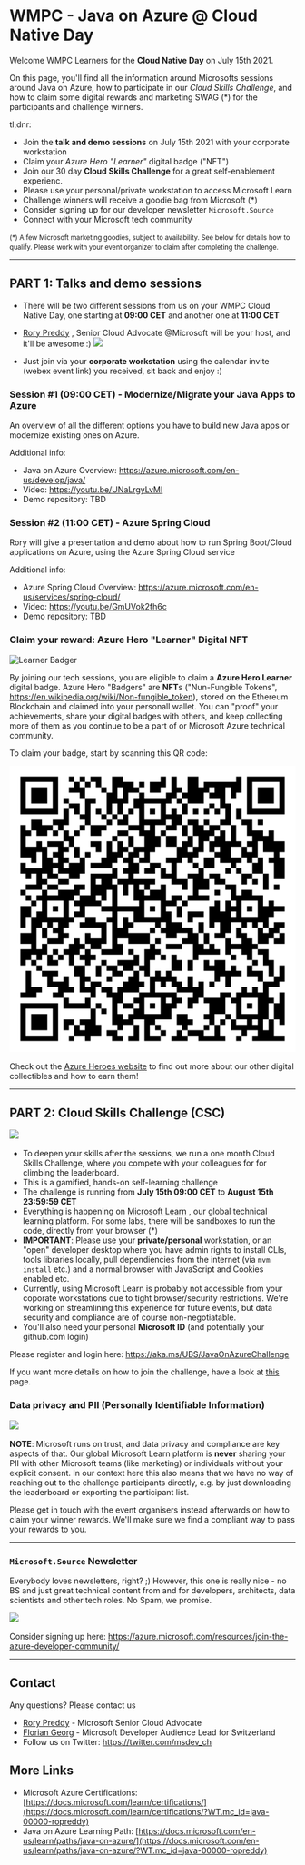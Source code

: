 # WMPC - Java on Azure @ Cloud Native Day

Welcome WMPC Learners for the **Cloud Native Day** on July 15th 2021.


On this page, you'll find all the information around Microsofts 
sessions around Java on Azure, how to participate in our *Cloud Skills Challenge*, and how to claim some digital rewards and marketing SWAG (*) for the participants and challenge winners.

tl;dnr: 
- Join the **talk and demo sessions** on July 15th 2021 with your corporate workstation
- Claim your *Azure Hero "Learner"* digital badge ("NFT")
- Join our 30 day **Cloud Skills Challenge** for a great self-enablement experienc. 
- Please use your personal/private workstation to access Microsoft Learn
- Challenge winners will receive a goodie bag from Microsoft (*)
- Consider signing up for our developer newsletter ``Microsoft.Source`` 
- Connect with your Microsoft tech community


<small>
(*) A few Microsoft marketing goodies, subject to availability. See below for details how to qualify.
Please work with your event organizer to claim after completing the challenge.
</small>


---



## PART 1: Talks and demo sessions
  - There will be two different sessions from us on your WMPC Cloud Native Day, one starting at **09:00 CET** and another one at **11:00 CET**

  -  [Rory Preddy](https://twitter.com/rorypreddy) , Senior Cloud Advocate @Microsoft will be your host, and it'll be awesome :)
  ![](https://pbs.twimg.com/profile_images/1347188864390221825/EL--jfK9_400x400.jpg)


  - Just join via your **corporate workstation** using the calendar invite (webex event link) you received, sit back and enjoy :) 
### Session #1 (09:00 CET) - Modernize/Migrate your Java Apps to Azure
An overview of all the different options you have to build new Java apps or modernize existing ones on Azure.

Additional info:
- Java on Azure Overview: https://azure.microsoft.com/en-us/develop/java/
- Video: https://youtu.be/UNaLrgyLvMI
- Demo repository: TBD

### Session #2 (11:00 CET) - Azure Spring Cloud
Rory will give a presentation and demo about how to run Spring Boot/Cloud applications on Azure, using the Azure Spring Cloud service

Additional info:
- Azure Spring Cloud Overview: https://azure.microsoft.com/en-us/services/spring-cloud/
- Video: https://youtu.be/GmUVok2fh6c 
- Demo repository: TBD



### Claim your reward: Azure Hero "Learner" Digital NFT
![Learner Badger](https://www.microsoft.com/Skills/Content/images/azureHeroes/newBadgers/learner.jpg)

By joining our tech sessions, you are eligible to claim a **Azure Hero Learner** digital badge. 
Azure Hero "Badgers" are **NFT**s ("Nun-Fungible Tokens", https://en.wikipedia.org/wiki/Non-fungible_token), stored on the Ethereum Blockchain and claimed into your personall wallet. 
You can "proof" your achievements, share your digital badges with others, and keep collecting more of them as you continue to be a part of or Microsoft Azure technical community.

To claim your badge, start by scanning this QR code:

![](./img/azure_heroes_learner_qr.png)


Check out the [Azure Heroes website](https://www.microsoft.com/skills/azureheroes) to find out more about our other digital collectibles and how to earn them!




---


## PART 2: Cloud Skills Challenge (CSC)
  ![](https://learn.microsoft.com/images/learn_left_icon.png)
  - To deepen your skills after the sessions, we run a one month Cloud Skills Challenge, where you compete with your colleagues for for climbing the leaderboard.
  - This is a gamified, hands-on self-learning challenge
  - The challenge is running from **July 15th 09:00 CET** to **August 15th 23:59:59 CET**
  - Everything is happening on [Microsoft Learn](https://learn.microsoft.com/) , our global technical learning platform. For some labs, there will be sandboxes to run the code, directly from your browser (*)
  - **IMPORTANT**: Please use your **private/personal** workstation, or an "open" developer desktop where you have admin rights to install CLIs, tools libraries locally, pull dependiencies from the internet (via ``mvm install`` etc.) and a normal browser with JavaScript and Cookies enabled etc.
  - Currently, using Microsoft Learn is probably not accessible from your coporate workstations due to tight browser/security restrictions. We're working on streamlining this experience for future events, but data security and compliance are of course non-negotiatable. 
  - You'll also need your personal **Microsoft ID** (and potentially your github.com login)
  
  
Please register and login here: https://aka.ms/UBS/JavaOnAzureChallenge

If you want more details on how to join the challenge, have a look at [this](./CSC.md) page.


   


### Data privacy and PII (Personally Identifiable Information)
  ![](https://learn.microsoft.com/images/learn_right_icon.png)


**NOTE**: Microsoft runs on trust, and data privacy and compliance are key aspects of that. 
Our global Microsoft Learn platform is **never** sharing your PII with other Microsoft teams (like marketing) or individuals without your explicit consent. In our context here this also means that we have no way of reaching out to the challenge participants directly, e.g. by just downloading the leaderboard or exporting the participant list. 

Please get in touch with the event organisers instead afterwards on how to claim your winner rewards. We'll make sure we find a compliant way to pass your rewards to you.


---

### ``Microsoft.Source`` Newsletter
Everybody loves newsletters, right? ;) However, this one is really nice - no BS and just great technical content from and for developers, architects, data scientists and other tech roles.
 No Spam, we promise. 

![](https://azurecomcdn.azureedge.net/cvt-226ae6ce2dace5268def8efe908dfe4b75a17f77e99263ae0a2057961c6919ee/images/page/resources/join-the-azure-developer-community/newsletter.png)


Consider signing up here: https://azure.microsoft.com/resources/join-the-azure-developer-community/


---

## Contact
Any questions? Please contact us 
- [Rory Preddy](https://twitter.com/rorypreddy) - Microsoft Senior Cloud Advocate
- [Florian Georg](https://twitter.com/florian_georg) - Microsoft Developer Audience Lead for Switzerland 
- Follow us on Twitter: https://twitter.com/msdev_ch


## More Links
- Microsoft Azure Certifications:
[https://docs.microsoft.com/learn/certifications/](https://docs.microsoft.com/learn/certifications/?WT.mc_id=java-00000-ropreddy)
- Java on Azure Learning Path: 
[https://docs.microsoft.com/en-us/learn/paths/java-on-azure/](https://docs.microsoft.com/en-us/learn/paths/java-on-azure/?WT.mc_id=java-00000-ropreddy)

